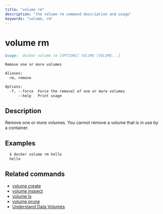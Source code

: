 ```yaml
---
title: "volume rm"
description: "the volume rm command description and usage"
keywords: "volume, rm"
---
```


# volume rm

```markdown
Usage:  docker volume rm [OPTIONS] VOLUME [VOLUME...]

Remove one or more volumes

Aliases:
  rm, remove

Options:
  -f, --force  Force the removal of one or more volumes
      --help   Print usage
```

## Description

Remove one or more volumes. You cannot remove a volume that is in use by a container.

## Examples

```bash
  $ docker volume rm hello
  hello
```

## Related commands

* [volume create](volume_create.md)
* [volume inspect](volume_inspect.md)
* [volume ls](volume_ls.md)
* [volume prune](volume_prune.md)
* [Understand Data Volumes](https://docs.docker.com/engine/tutorials/dockervolumes/)
